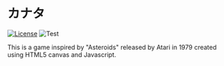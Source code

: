 # カナタ
[![License](https://img.shields.io/badge/License-BSD%203--Clause-blue.svg)](https://opensource.org/licenses/BSD-3-Clause)
![Test](https://img.shields.io/badge/tests-22%20passed%2C%2031%20failed-critical)

This is a game inspired by "Asteroids" released by Atari in 1979 created using HTML5 canvas and Javascript.

